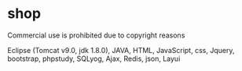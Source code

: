 # shop

Commercial use is prohibited due to copyright reasons

Eclipse (Tomcat v9.0, jdk 1.8.0),
JAVA, HTML, JavaScript, css,
Jquery, bootstrap,
phpstudy, SQLyog,
Ajax, Redis, json, Layui
